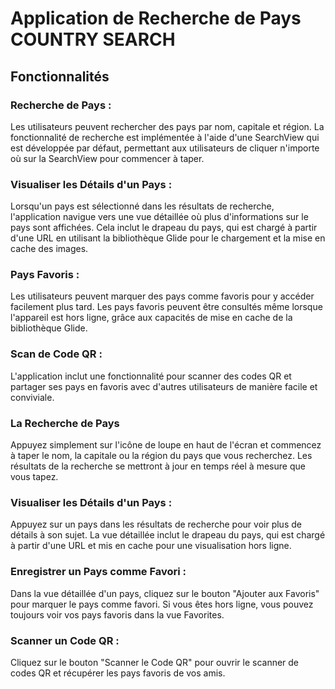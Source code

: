 # Application de Recherche de Pays COUNTRY SEARCH

## **Fonctionnalités** 

### Recherche de Pays :
Les utilisateurs peuvent rechercher des pays par nom, capitale et région. La fonctionnalité de recherche est implémentée à l'aide d'une SearchView qui est développée par défaut, permettant aux utilisateurs de cliquer n'importe où sur la SearchView pour commencer à taper.

### Visualiser les Détails d'un Pays : 
Lorsqu'un pays est sélectionné dans les résultats de recherche, l'application navigue vers une vue détaillée où plus d'informations sur le pays sont affichées. Cela inclut le drapeau du pays, qui est chargé à partir d'une URL en utilisant la bibliothèque Glide pour le chargement et la mise en cache des images.

### Pays Favoris : 
Les utilisateurs peuvent marquer des pays comme favoris pour y accéder facilement plus tard. Les pays favoris peuvent être consultés même lorsque l'appareil est hors ligne, grâce aux capacités de mise en cache de la bibliothèque Glide.

### Scan de Code QR :
L'application inclut une fonctionnalité pour scanner des codes QR et partager ses pays en favoris avec d'autres utilisateurs de manière facile et conviviale.

### La Recherche de Pays
Appuyez simplement sur l'icône de loupe en haut de l'écran et commencez à taper le nom, la capitale ou la région du pays que vous recherchez. Les résultats de la recherche se mettront à jour en temps réel à mesure que vous tapez.

### Visualiser les Détails d'un Pays : 
Appuyez sur un pays dans les résultats de recherche pour voir plus de détails à son sujet. La vue détaillée inclut le drapeau du pays, qui est chargé à partir d'une URL et mis en cache pour une visualisation hors ligne.

### Enregistrer un Pays comme Favori :
Dans la vue détaillée d'un pays, cliquez sur le bouton "Ajouter aux Favoris" pour marquer le pays comme favori. Si vous êtes hors ligne, vous pouvez toujours voir vos pays favoris dans la vue Favorites.

### Scanner un Code QR : 
Cliquez sur le bouton "Scanner le Code QR" pour ouvrir le scanner de codes QR et récupérer les pays favoris de vos amis.

